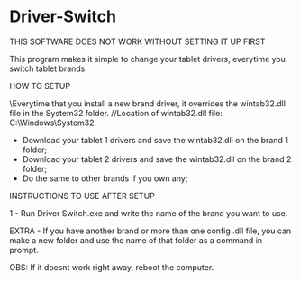 # Driver-Switch

THIS SOFTWARE DOES NOT WORK WITHOUT SETTING IT UP FIRST				                                
												                       
This program makes it simple to change your tablet drivers, everytime you switch tablet brands.
												                   
HOW TO SETUP
												  
\\Everytime that you install a new brand driver, it overrides the wintab32.dll file in the System32 folder.
//Location of wintab32.dll file: C:\Windows\System32.
										                        
- Download your tablet 1 drivers and save the wintab32.dll on the brand 1 folder;
- Download your tablet 2 drivers and save the wintab32.dll on the brand 2 folder;
- Do the same to other brands if you own any;
															
INSTRUCTIONS TO USE AFTER SETUP
															
1 - Run Driver Switch.exe and write the name of the brand you want to use.
															
EXTRA - If you have another brand or more than one config .dll file, you can make a new folder and use the
name of that folder as a command in prompt.
												                        
OBS: If it doesnt work right away, reboot the computer.
												                        

